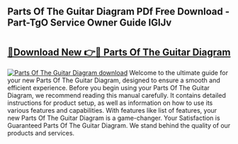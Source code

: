 ## Parts Of The Guitar Diagram PDf Free Download - Part-TgO Service Owner Guide lGlJv

# <h2><a href="http://dfjteqp.blite.top/?on=Parts+Of+The+Guitar+Diagram">🔗Download New 👉🔴 Parts Of The Guitar Diagram</a></h2>

[![Parts Of The Guitar Diagram download](https://i.imgur.com/lujVjoI.png)](http://dfjteqp.blite.top/?on=Parts+Of+The+Guitar+Diagram)
Welcome to the ultimate guide for your new Parts Of The Guitar Diagram, designed to ensure a smooth and efficient experience. Before you begin using your Parts Of The Guitar Diagram, we recommend reading this manual carefully. It contains detailed instructions for product setup, as well as information on how to use its various features and capabilities. With features like list of features, your new Parts Of The Guitar Diagram is a game-changer. Your Satisfaction is Guaranteed Parts Of The Guitar Diagram. We stand behind the quality of our products and services.

